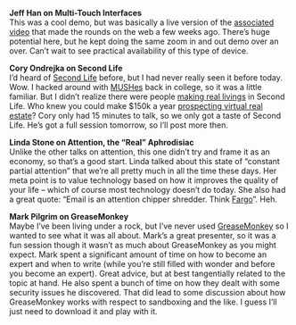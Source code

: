 **Jeff Han on Multi-Touch Interfaces**\
This was a cool demo, but was basically a live version of the
[associated video](http://mrl.nyu.edu/~jhan/ftirtouch/) that made the
rounds on the web a few weeks ago. There’s huge potential here, but he
kept doing the same zoom in and out demo over an over. Can’t wait to see
practical availability of this type of device.

**Cory Ondrejka on Second Life**\
I’d heard of [Second Life](http://secondlife.com) before, but I had
never really seen it before today. Wow. I hacked around with
[MUSHes](http://en.wikipedia.org/wiki/MUSH) back in college, so it was a
little familiar. But I didn’t realize there were people [making real
livings](http://www.wired.com/news/technology/0,70153-0.html) in Second
Life. Who knew you could make \$150k a year [prospecting virtual real
estate](http://www.anshechung.com/)? Cory only had 15 minutes to talk,
so we only got a taste of Second Life. He’s got a full session tomorrow,
so I’ll post more then.

**Linda Stone on Attention, the “Real” Aphrodisiac**\
Unlike the other talks on attention, this one didn’t try and frame it
as an economy, so that’s a good start. Linda talked about this state of
“constant partial attention” that we’re all pretty much in all the time
these days. Her meta point is to value technology based on how it
improves the quality of your life – which of course most technology
doesn’t do today. She also had a great quote: “Email is an attention
chipper shredder. Think [Fargo](http://www.imdb.com/title/tt0116282/)”.
Heh.

**Mark Pilgrim on GreaseMonkey**\
Maybe I’ve been living under a rock, but I’ve never used
[GreaseMonkey](http://greasemonkey.mozdev.org) so I wanted to see what
it was all about. Mark’s a great presenter, so it was a fun session
though it wasn’t as much about GreaseMonkey as you might expect. Mark
spent a significant amount of time on how to become an expert and when
to write (while you’re still filled with wonder and before you become an
expert). Great advice, but at best tangentially related to the topic at
hand. He also spent a bunch of time on how they dealt with some security
issues he discovered. That did lead to some discussion about how
GreaseMonkey works with respect to sandboxing and the like. I guess I’ll
just need to download it and play with it.
